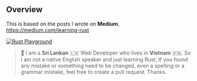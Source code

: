 Overview
---

This is based on the posts I wrote on **Medium**, https://medium.com/learning-rust

[![Rust Playground](images/learning_rust_medium.jpg)](https://medium.com/learning-rust)

> 🐣 I am a **Sri Lankan** 🇱🇰 Web Developer who lives in **Vietnam** 🇻🇳. So I am not a native English speaker and just learning Rust, If you found any mistake or something need to be changed, even a spelling or a grammar mistake, feel free to create a pull request. Thanks.